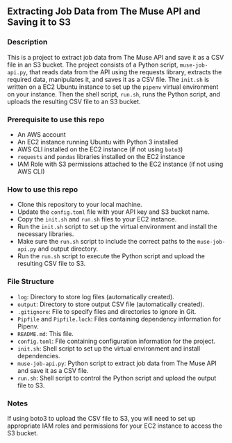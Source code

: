 ## Extracting Job Data from The Muse API and Saving it to S3
### Description
This is a project to extract job data from The Muse API and save it as a CSV file in an S3 bucket. The project consists of a Python script, `muse-job-api.py`, that reads data from the API using the requests library, extracts the required data, manipulates it, and saves it as a CSV file. The `init.sh` is written on a EC2 Ubuntu instance to set up the `pipenv` virtual environment on your instance. Then the shell script, `run.sh`, runs the Python script, and uploads the resulting CSV file to an S3 bucket.

### Prerequisite to use this repo
- An AWS account
- An EC2 instance running Ubuntu with Python 3 installed
- AWS CLI installed on the EC2 instance (if not using `boto3`)
- `requests` and `pandas` libraries installed on the EC2 instance
- IAM Role with S3 permissions attached to the EC2 instance (if not using AWS CLI)
### How to use this repo
- Clone this repository to your local machine.
- Update the `config.toml` file with your API key and S3 bucket name.
- Copy the `init.sh` and `run.sh` files to your EC2 instance.
- Run the `init.sh` script to set up the virtual environment and install the necessary libraries.
- Make sure the `run.sh` script to include the correct paths to the `muse-job-api.py` and output directory.
- Run the `run.sh` script to execute the Python script and upload the resulting CSV file to S3.
### File Structure
- `log`: Directory to store log files (automatically created).
- `output`: Directory to store output CSV file (automatically created).
- `.gitignore`: File to specify files and directories to ignore in Git.
- `Pipfile` and `Pipfile.lock`: Files containing dependency information for Pipenv.
- `README.md`: This file.
- `config.toml`: File containing configuration information for the project.
- `init.sh`: Shell script to set up the virtual environment and install dependencies.
- `muse-job-api.py`: Python script to extract job data from The Muse API and save it as a CSV file.
- `run.sh`: Shell script to control the Python script and upload the output file to S3.

### Notes
If using boto3 to upload the CSV file to S3, you will need to set up appropriate IAM roles and permissions for your EC2 instance to access the S3 bucket.

